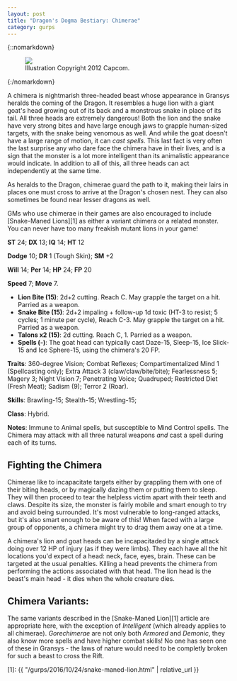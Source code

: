 ```yaml
---
layout: post
title: "Dragon's Dogma Bestiary: Chimerae"
category: gurps
---
```


{::nomarkdown}
<figure>
  <img src="{{ "/assets/DDENEMIES.jpg" | absolute_url }}"/>
  <figcaption>Illustration Copyright 2012 Capcom.</figcaption>
</figure>
{:/nomarkdown}

A chimera is nightmarish three-headed beast whose appearance in Gransys heralds
the coming of the Dragon. It resembles a huge lion with a giant goat's head
growing out of its back and a monstrous snake in place of its tail. All three
heads are extremely dangerous! Both the lion and the snake have very strong
bites and have large enough jaws to grapple human-sized targets, with the snake
being venomous as well. And while the goat doesn't have a large range of motion,
it can _cast spells_. This last fact is very often the last surprise any who
dare face the chimera have in their lives, and is a sign that the monster is a
lot more intelligent than its animalistic appearance would indicate. In addition
to all of this, all three heads can act independently at the same time.

As heralds to the Dragon, chimerae guard the path to it, making their lairs in
places one must cross to arrive at the Dragon's chosen nest. They can also
sometimes be found near lesser dragons as well.

GMs who use chimerae in their games are also encouraged to
include [Snake-Maned Lions][1] as either a variant chimera or a related
monster. You can never have too many freakish mutant lions in your game!

**ST** 24; **DX** 13; **IQ** 14; **HT** 12

**Dodge** 10; **DR** 1 (Tough Skin); **SM** +2

**Will** 14; **Per** 14; **HP** 24; **FP** 20

**Speed** 7; **Move** 7.

- **Lion Bite (15)**: 2d+2 cutting. Reach C. May grapple the target on a
  hit. Parried as a weapon.
- **Snake Bite (15)**: 2d+2 impaling + follow-up 1d toxic (HT-3 to resist; 5
  cycles; 1 minute per cycle), Reach C-3. May grapple the target on a
  hit. Parried as a weapon.
- **Talons x2 (15)**: 2d cutting. Reach C, 1. Parried as a weapon.
- **Spells (-)**: The goat head can typically cast Daze-15, Sleep-15, Ice
  Slick-15 and Ice Sphere-15, using the chimera's 20 FP.

**Traits**: 360-degree Vision; Combat Reflexes; Compartimentalized Mind 1
(Spellcasting only); Extra Attack 3 (claw/claw/bite/bite); Fearlessness 5;
Magery 3; Night Vision 7; Penetrating Voice; Quadruped; Restricted Diet (Fresh
Meat); Sadism (9); Terror 2 (Roar).

**Skills**: Brawling-15; Stealth-15; Wrestling-15;

**Class**: Hybrid.

**Notes**: Immune to Animal spells, but susceptible to Mind Control spells. The
Chimera may attack with all three natural weapons _and_ cast a spell during each
of its turns.

## Fighting the Chimera

Chimerae like to incapacitate targets either by grappling them with one of their
biting heads, or by magically dazing them or putting them to sleep. They will
then proceed to tear the helpless victim apart with their teeth and
claws. Despite its size, the monster is fairly mobile and smart enough to try
and avoid being surrounded. It's most vulnerable to long-ranged attacks, but
it's also smart enough to be aware of this! When faced with a large group of
opponents, a chimera might try to drag them away one at a time.

A chimera's lion and goat heads can be incapacitaded by a single attack doing
over 12 HP of injury (as if they were limbs). They each have all the hit
locations you'd expect of a head: neck, face, eyes, brain. These can be targeted
at the usual penalties. Killing a head prevents the chimera from performing the
actions associated with that head. The lion head is the beast's main head - it
dies when the whole creature dies.

## Chimera Variants:

The same variants described in the [Snake-Maned Lion][1] article are appropriate
here, with the exception of _Intelligent_ (which already applies to all
chimerae).  _Gorechimerae_ are not only both _Armored_ and _Demonic_, they also
know more spells and have higher combat skills! No one has seen one of these in
Gransys - the laws of nature would need to be completly broken for such a beast
to cross the Rift.

[1]: {{ "/gurps/2016/10/24/snake-maned-lion.html" | relative_url }}
